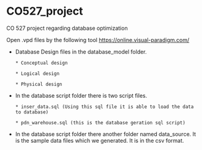 # CO527_project
CO 527 project regarding database optimization

Open .vpd files by the following tool
https://online.visual-paradigm.com/

* Database Design files in the  database_model folder.

      * Conceptual design
      
      * Logical design
      
      * Physical design
      
* In the database script folder there is two script files.

      * inser_data.sql (Using this sql file it is able to load the data to database)
      
      * pdn_warehouse.sql (this is the database geration sql script)

* In the database script folder there another folder named data_source. It is the  sample data files which we generated. It is in the csv format. 
